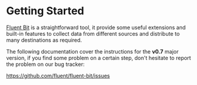 # Getting Started

[Fluent Bit](http://fluentbit.io) is a straightforward tool, it provide some useful extensions and built-in features to collect data from different sources and distribute to many destinations as required.

The following documentation cover the instructions for the __v0.7__ major version, if you find some problem on a certain step, don't hesitate to report the problem on our bug tracker:

https://github.com/fluent/fluent-bit/issues
